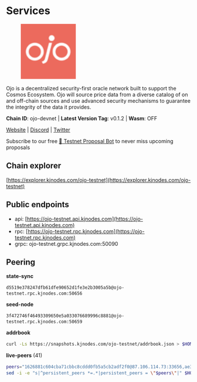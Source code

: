 # Services

<figure><img src="https://raw.githubusercontent.com/kj89/cosmos-images/main/logos/ojo.png" width="150" alt=""><figcaption></figcaption></figure>

Ojo is a decentralized security-first oracle network built  to support the Cosmos Ecosystem. Ojo will source price data  from a diverse catalog of on and off-chain sources and use  advanced security mechanisms to guarantee the integrity of the data it provides.

**Chain ID**: ojo-devnet | **Latest Version Tag**: v0.1.2 | **Wasm**: OFF

[Website](https://ojo.network) | [Discord](https://discord.gg/fd8Yrex8nC) | [Twitter](https://twitter.com/ojo_network)



Subscribe to our free [🤖 Testnet Proposal Bot](https://t.me/kjnodes_testnet_proposal_bot) to never miss upcoming proposals


## Chain explorer
[https://explorer.kjnodes.com/ojo-testnet](https://explorer.kjnodes.com/ojo-testnet)

## Public endpoints

* api: [https://ojo-testnet.api.kjnodes.com](https://ojo-testnet.api.kjnodes.com)
* rpc: [https://ojo-testnet.rpc.kjnodes.com](https://ojo-testnet.rpc.kjnodes.com)
* grpc: ojo-testnet.grpc.kjnodes.com:50090

## Peering

**state-sync**

```text
d5519e378247dfb61dfe90652d1fe3e2b3005a5b@ojo-testnet.rpc.kjnodes.com:50656
```

**seed-node**

```text
3f472746f46493309650e5a033076689996c8881@ojo-testnet.rpc.kjnodes.com:50659
```

**addrbook**
```bash
curl -Ls https://snapshots.kjnodes.com/ojo-testnet/addrbook.json > $HOME/.ojo/config/addrbook.json
```

**live-peers** (41)
```bash
peers="1626881c604cba71cbbc8cddd0fb5a5cb2adf2f0@87.106.114.73:33656,ae3621c022cddc8c05d7640c14147d257746fb74@185.215.166.73:26656,98a552530acb9b0e81a834c2f514ee962da2bddf@65.109.70.45:16656,d5519e378247dfb61dfe90652d1fe3e2b3005a5b@65.109.68.190:50656,d9df87e2e26db62ef4014ce6e8705ee11bda304f@176.124.220.21:4669,5c2a752c9b1952dbed075c56c600c3a79b58c395@95.214.52.139:27226,f3e3a1d7684f3af1d434596e9b70ab21f4d67838@165.232.119.140:26656,c43c0b1197f60cde53cb94b18d05a8d64d71a72a@162.55.245.219:50656,cf2de6fcee7dd1e7bbe3413e9c182481f49eede0@65.108.9.164:21656,11bb322f6396a1ca67717cf162385ed250503e28@154.12.253.123:36656,66b140833cba7cadd92d544088d735e219adbf01@65.108.226.183:21656,174e741215a8957222d8be785072dd81b1634ec7@178.159.5.176:51656,da369d44c00dba309237b21391806504353d188f@194.163.187.175:50656,e052b7c899bae41f6d89f70f81de50e28b72a7bf@38.242.237.100:26656,69774d64905bb33ea805228ac875835aea09f25a@185.217.198.141:26656,2f739fc450015f90acc7f7199e77780d07616257@65.109.90.171:36656,9dc1f555bd37d6840237f32a2cd4d79ba1c80cb5@65.108.227.112:31656,f474a520009496972515f843cdb835fc7d663779@65.109.23.114:21656,8036aed2d37890ddf245e7288b4fc724a301d728@65.109.117.23:50656,e6b70cf272ec33d3915a94c60b68637935643fd3@194.163.167.138:59656,239caa37cb0f131b01be8151631b649dc700cd97@95.217.200.36:46656,23830179727e6e38933e95000cb84ece4112f78c@185.155.97.74:18656,bd90b71f1f982ebb18857da8cb777883d6ca687e@185.209.223.68:26656,5acc5ccc09dc10f5bc12c4ba4468a03c3df9d1ea@65.108.8.28:61356,3fd91ce7928545f56eb9fbd61ebc355ade39021a@15.235.143.226:50656,b16d876c443850cd358596790411b835d3f1735b@95.214.53.46:35656,d30444b8fc8ae5867cd620651fdef2a064fded2a@89.64.74.222:26656,cd02674c5dd977ffe9d0baf527589ba125f9f294@46.101.173.50:50656,3d11a6c7a5d4b3c5752be0c252c557ed4acc2c30@167.235.57.142:36656,9a60cf2bb51eed575d58170fcc55901fb99b40a0@194.163.148.202:50656,8e69c82fd42041a5eff49bcb94ae65c037aa45a9@65.109.87.88:26156,0ea23938eaefffe447eb0126d4951e2ac9c45637@45.140.147.252:26656,899892b43b951a5bb03cb2054e4d84f6431249cc@212.227.160.56:26656,7186f24ace7f4f2606f56f750c2684d387dc39ac@65.108.231.124:12656,b133dde2713a216a017399920419fcb1e084cdb2@136.243.88.91:7330,f12af93f4f59534a022192408c31fdd1d2f1bb0c@38.242.131.92:26656,6fe7a28edc1ebe68d66223fdb09a9f7ea46a942d@74.208.253.159:10656,d6318facf0de085644dcf8ba57bcc1725b6ec515@89.58.59.75:36656,67c653cec3e0e116939841b9c601b43daecae47e@116.202.170.159:24656,b6c75d1fbdc9c39daaaf52a4c0937b9f06975808@167.235.198.193:46656,2086389fe8bb43133205d1a76792b5e58bc9f811@65.108.197.164:64646"
sed -i -e "s|^persistent_peers *=.*|persistent_peers = \"$peers\"|" $HOME/.ojo/config/config.toml
```
